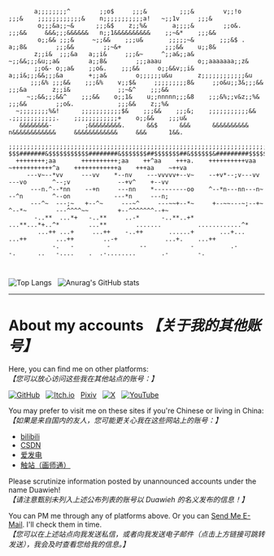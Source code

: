 ```
                                                                                                                                
       a;;;;;;;;^        ;;o$     ;;;&         ;;;&        v;;!o     ;;;&    ;;;;;;;;;;;;&    n;;;;;;;;;;;a!   ~;;1v     ;;;&   
        o;;;&a;;~&      ;;;&$    z;;%&       a;;;;&        ;;o&.    ;;;&&     &&&;;;&&&&&&   n;;1&&&&&&&&&&    ;;~&*    ;;;&&   
        o;;&& ;;;&     ~;;&&    ;;;u&       ;;;;;~&       ;;;&$ .  a;;8&        ;;;&&        ;;~&+            ;;;&&    u;;8&    
       z;;i&  ;;;&a   a;;i&     ;;;&~     ^;;a&;;a&      ~;;&&;;;&u;;a&        a;;8&        ;;;aaau          o;;aaaaaaa;;z&     
       ;;o&- o;;a&    ;;o&.    ;;;&&     o;;&&v;;i&     a;;i&;;;&&;;;&a       +;;a&        o;;;;;;u&u       z;;;;;;;;;;;;&u     
      ;;;&% ;;;&&    ;;;&%    v;;$&     ;;;;;;;;;8&     ;;o&u;;3&;;;&&        ;;;&a       z;;i&             ;;~&^    ;;;&&      
     ~;;&&;;;&&^    ;;;&&    o;;1&    u;;nnnnn;;;&8    ;;;&%;;v&z;;%&        ;;;&&        ;;o&.            ;;;&&    z;;%&       
  ~;;;;;;;;%&!      ;;;;;;;;;;;$&    ;;;&&    ;;;&;    ;;;;;;;;;;;&&   .;;;;;;;;;;;;.    ;;;;;;;;;;;;+    o;;&&    ;;;u&        
   &&&&&&&&-         ;&&&&&&&&&.      &&$      &&&      &&&&&&&&&&      n&&&&&&&&&&&&     &&&&&&&&&&&&     &&&      1&&.        
                                                                                                                                
;;;;;;;;;;;;;;;;;;;;;;;;;;;;;;;;;;;;;;;;;;;;;;;;;;;;;;;;;;;;;;;;;;;;;;;;;;;;;;;;;;;;;;;;;;;;;;;;;;;;;;;;;;;;;;;;;;;;;;;;^       
$$$#######&$$$$$$$$$$$########&$$$$$$$##$$$$$$$##&$$$$$$&#########$$$$$$$###########$$$$$&###########&$$$$$##&$$$$$$$##$$%      
  ++++++++;aa       ++++++++++;aa    ++^aa    +++a.    ++++++++++vaa   ~+++++++++++^a    ++++++++++++a    +++aa    ~++va        
     ---v~--*vv     ---vv    *--nv    ---vvvvv+--v~    --+v*--;v---vv        ---vo       ^--;v             --+v^    +--vv       
      ---n.^--*nn    --+n     ---nn    *---------oo    ^--*n---nn---n~        --^n        ^--on            ---*n     ---n;      
      ---^~  ---;~   +--^~     ---~^     ---~~+--*~     +--~~---~;--+~        ^--*~        ---^^^^~~        +--^^^^^^^--+~      
       -..**  ...*+   -..**     ..-*      -..**..+*      ...**...*+..^*        ...**        .......          ............^*     
        ...++ ...+     ...++    -..++       ......+       ...+...  ...++        ...++        ..-+             ...+.    ...++    
            -.   -         -        --            -          .-        -.      ..   -....    .  .-........       .-        -.   
                                                                                                                                
                                                                                                                                
```

![Top Langs](https://github-readme-stats.vercel.app/api/top-langs/?username=Duawieh&layout=compact&theme=tokyonight) &nbsp; ![Anurag's GitHub stats](https://github-readme-stats.vercel.app/api?username=Duawieh&show_icons=true&theme=tokyonight&hide=stars,prs)


------

# About my accounts *【关于我的其他账号】*



Here, you can find me on other platforms:  
*【您可以放心访问这些我在其他站点的账号：】*

[![GitHub](https://img.shields.io/badge/github-%23121011.svg?style=Social&logo=github&logoColor=white)](https://github.com/Duawieh) &nbsp; [![Itch.io](https://img.shields.io/badge/Itch-%23FF0B34.svg?style=Social&logo=Itch.io&logoColor=white)](https://itch.io/profile/duawieh/) &nbsp; [Pixiv](https://www.pixiv.net/users/66958913) &nbsp; [![X](https://img.shields.io/badge/X-%23000000.svg?style=Social&logo=X&logoColor=white)](https://twitter.com/Duawieh_Chaser) &nbsp; [![YouTube](https://img.shields.io/badge/YouTube-%23FF0000.svg?style=Social&logo=YouTube&logoColor=white)](https://www.youtube.com/@Duawieh)

You may prefer to visit me on these sites if you're Chinese or living in China:  
*【如果是来自国内的友人，您可能更关心我在这些网站上的账号：】*

- [bilibili](https://space.bilibili.com/391569000)
- [CSDN](https://blog.csdn.net/qq_42097628)
- [爱发电](https://afdian.net/a/duawieh)
- [触站（画师通）](https://www.huashi6.com/painter/51469)

Please scrutinize information posted by unannounced accounts under the name Duawieh!  
*【请注意甄别未列入上述公布列表的账号以 Duawieh 的名义发布的信息！】*

You can PM me through any of platforms above. Or you can [Send Me E-Mail](mailto:duawiehpublic@outlook.com). I'll check them in time.  
*【您可以在上述站点向我发送私信，或者向我发送电子邮件（点击上方链接可跳转发送），我会及时查看您给我的信息。】*
